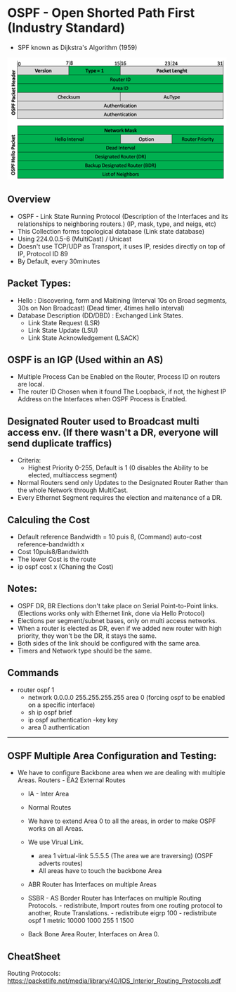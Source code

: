 # OSPF - Open Shorted Path First (Industry Standard)
	
- SPF known as Dijkstra's Algorithm (1959)

![Versions](/III%20-%20IP%20Connectivity/Screenshots/ospf-hello.png)

## Overview

- OSPF - Link State Running Protocol (Description of the Interfaces and its relationships to neighboring routers.) (IP, mask, type, and neigs, etc)
- This Collection forms topological database (Link state database)
- Using 224.0.0.5-6 (MultiCast) / Unicast
- Doesn't use TCP/UDP as Transport, it uses IP, resides directly on top of IP, Protocol ID 89
- By Default, every 30minutes

## Packet Types:

- Hello : Discovering, form and Maitining (Interval 10s on Broad segments, 30s on Non Broadcast) (Dead timer, 4times hello interval)
- Database Description (DD/DBD) : Exchanged Link States.
	- Link State Request (LSR)
	- Link State Update (LSU)
	- Link State Acknowledgement (LSACK)

## OSPF is an IGP (Used within an AS)

- Multiple Process Can be Enabled on the Router, Process ID on routers are local.
- The router ID Chosen when it found The Loopback, if not, the highest IP Address on the Interfaces when OSPF Process is Enabled.

## Designated Router used to Broadcast multi access env.	(If there wasn't a DR, everyone will send duplicate traffics)

- Criteria:
	- Highest Priority 0-255, Default is 1 (0 disables the Ability to be elected, multiaccess segment)
- Normal Routers send only Updates to the Designated Router Rather than the whole Network through MultiCast.
- Every Ethernet Segment requires the election and maitenance of a DR.

## Calculing the Cost

- Default reference Bandwidth = 10 puis 8, (Command) auto-cost reference-bandwidth x
- Cost 10puis8/Bandwidth
- The lower Cost is the route
- ip ospf cost x (Chaning the Cost)

## Notes:

- OSPF DR, BR Elections don't take place on Serial Point-to-Point links. (Elections works only with Ethernet link, done via Hello Protocol)
- Elections per segment/subnet bases, only on multi access networks.
- When a router is elected as DR, even if we added new router with high priority, they won't be the DR, it stays the same.
- Both sides of the link should be configured with the same area.
- Timers and Network type should be the same.

## Commands

- router ospf 1
	- network 0.0.0.0 255.255.255.255 area 0 (forcing ospf to be enabled on a specific interface)
	- sh ip ospf brief
	- ip ospf authentication -key key
	- area 0 authentication

***

## OSPF Multiple Area Configuration and Testing:

- We  have to configure Backbone area when we are dealing with multiple Areas.
	Routers
		- EA2 External Routes
	- IA - Inter Area
	- Normal Routes
	- We have to extend Area 0 to all the areas, in order to make OSPF works on all Areas.
	
	- We use Virual Link.
		- area 1 virtual-link 5.5.5.5 (The area we are traversing) (OSPF adverts routes)
		- All areas have to touch the backbone Area

	- ABR Router has Interfaces on multiple Areas
	- SSBR - AS Border Router has Interfaces on multiple Routing Protocols.
			- redistribute, Import routes from one routing protocol to another, Route Translations.
				- redistribute eigrp 100 
				- redistribute ospf 1 metric 10000 1000 255 1 1500
	- Back Bone Area Router, Interfaces on Area 0.

## CheatSheet

Routing Protocols: https://packetlife.net/media/library/40/IOS_Interior_Routing_Protocols.pdf